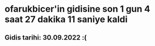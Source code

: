 # ofarukbicer'in gidisine son 1 gun 4 saat 27 dakika 11 saniye kaldi

## Gidis tarihi: 30.09.2022 :(